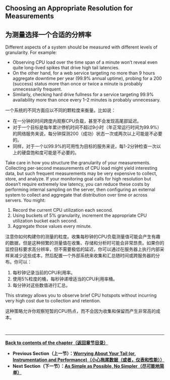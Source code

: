 ## **Choosing an Appropriate Resolution for Measurements**

## **为测量选择一个合适的分辨率**

Different aspects of a system should be measured with different levels of granularity. For example:

* Observing CPU load over the time span of a minute won’t reveal even quite long-lived spikes that drive high tail latencies.
* On the other hand, for a web service targeting no more than 9 hours aggregate downtime per year (99.9% annual uptime), probing for a 200 (success) status more than once or twice a minute is probably unnecessarily frequent.
* Similarly, checking hard drive fullness for a service targeting 99.9% availability more than once every 1–2 minutes is probably unnecessary.

一个系统的不同方面应以不同的颗粒度来衡量。比如说：

* 在一分钟的时间跨度内观察CPU负载，甚至不会发现高尾部延迟。
* 对于一个目标是每年累计停机时间不超过9小时（年正常运行时间为99.9%）的网络服务来说，每分钟探测200（成功）状态一次或两次以上可能是不必要的。
* 同样，对于一个以99.9%的可用性为目标的服务来说，每1-2分钟检查一次以上的硬盘饱和度可能是不必要的。

Take care in how you structure the granularity of your measurements. Collecting per-second measurements of CPU load might yield interesting data, but such frequent measurements may be very expensive to collect, store, and analyze. If your monitoring goal calls for high resolution but doesn’t require extremely low latency, you can reduce these costs by performing internal sampling on the server, then configuring an external system to collect and aggregate that distribution over time or across servers. You might:

1. Record the current CPU utilization each second.
2. Using buckets of 5% granularity, increment the appropriate CPU utilization bucket each second.
3. Aggregate those values every minute.

注意你如何构建你的测量的粒度。收集每秒钟的CPU负载测量值可能会产生有趣的数据，但是这种频繁的测量值在收集、存储和分析时可能会非常昂贵。如果你的监控目标要求高分辨率，但不需要极低的延迟，你可以通过在服务器上执行内部采样来减少这些成本，然后配置一个外部系统来收集和汇总随时间或跨服务器的分布。你可以：

1. 每秒钟记录当前的CPU利用率。
2. 使用5%粒度的桶，每秒钟递增适当的CPU利用率桶。
3. 每分钟对这些数值进行汇总。

This strategy allows you to observe brief CPU hotspots without incurring very high cost due to collection and retention.

这种策略允许你观察短暂的CPU热点，而不会因为收集和保留而产生非常高的成本。

<br>

---

**[Back to contents of the chapter（返回章节目录）](monitoring_distributed_systems.md)**

* **Previous Section（上一节）：[Worrying About Your Tail (or, Instrumentation and Performance)（小心拖尾数据（或者，仪表和性能））](worrying_about_your_tail.md)**
* **Next Section（下一节）：[As Simple as Possible, No Simpler（尽可能地简单）](as_simple_as_possible.md)**
